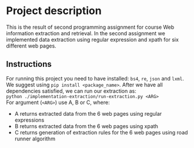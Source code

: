 # Project description
This is the result of second programming assignment for course Web information extraction and retrieval. In the second assignment we implemented data extraction using regular expression and xpath for six different web pages.

## Instructions
For running this project you need to have installed: `bs4`, `re`, `json` and `lxml`. We suggest using `pip install <package_name>`.
After we have all dependencies satisfied, we can run our extraction as:<br>
`python ./implementation-extraction/run-extraction.py <ARG>` <br>
For argument (`<ARG>`) use A, B or C, where:
* A returns extracted data from the 6 web pages using regular expressions
* B returns extracted data from the 6 web pages using xpath
* C returns generation of extraction rules for the 6 web pages using road runner algorithm
